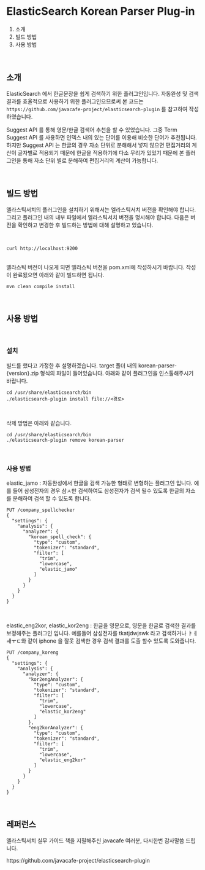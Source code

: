 # ElasticSearch Korean Parser Plug-in

1. 소개
2. 빌드 방법
3. 사용 방법

<br>

## 소개

<p>ElasticSearch 에서 한글문장을 쉽게 검색하기 위한 플러그인입니다. 자동완성 및 검색결과를 효율적으로 사용하기 위한 플러그인으므로써 본 코드는 <code>https://github.com/javacafe-project/elasticsearch-plugin</code> 를 참고하여 작성하였습니다. <br>

Suggest API 를 통해 영문/한글 검색어 추천을 할 수 있었습니다. 그중 Term Suggest API 를 사용하면 인덱스 내의 있는 단어를 이용해 비슷한 단어가 추천됩니다. 하지만 Suggest API 는 한글의 경우 자소 단위로 분해해서 넣지 않으면 편집거리의 계산이 글자별로 적용되기 때문에 한글을 적용하기에 다소 무리가 있었기 때문에 본 플러그인을 통해 자소 단위 별로 분해하여 편집거리의 계산이 가능합니다. </p>

<br>

## 빌드 방법

엘라스틱서치의 플러그인을 설치하기 위해서는 엘라스틱서치 버전을 확인해야 합니다. 그리고 플러그인 내의 내부 파일에서 엘라스틱서치 버전을 명시해야 합니다. 다음은 버전을 확인하고 변경한 후 빌드하는 방법에 대해 설명하고 있습니다.

<br>

```
curl http://localhost:9200
```

<br>
엘라스틱 버전이 나오게 되면 엘라스틱 버전을 pom.xml에 작성하시기 바랍니다. 작성이 완료됬으면 아래와 같이 빌드하면 됩니다.

```
mvn clean compile install
```

<br>

## 사용 방법

<br>

### 설치

<p> 빌드를 했다고 가정한 후 설명하겠습니다. target 폴더 내의 korean-parser-{version}.zip 형식의 파일이 들어있습니다. 아래와 같이 플러그인을 인스톨해주시기 바랍니다.</p>

```
cd /usr/share/elasticsearch/bin
./elasticsearch-plugin install file://<경로>
```

<br>

삭제 방법은 아래와 같습니다.

```
cd /usr/share/elasticsearch/bin
./elasticsearch-plugin remove korean-parser
```

<br>

### 사용 방법

<p> elastic_jamo : 자동완성에서 한글을 검색 가능한 형태로 변형하는 플러그인 입니다. 예를 들어 삼성전자의 경우 삼ㅅ만 검색하여도 삼성전자가 검색 될수 있도록 한글의 자소를 분해하여 검색 할 수 있도록 합니다.</p>

```
PUT /company_spellchecker
{
  "settings": {
    "analysis": {
      "analyzer": {
        "korean_spell_check": {
          "type": "custom",
          "tokenizer": "standard",
          "filter": [
            "trim",
            "lowercase",
            "elastic_jamo"
          ]
        }
      }
    }
  }
}
```

<br>

<p> elastic_eng2kor, elastic_kor2eng : 한글을 영문으로, 영문을 한글로 검색한 결과를 보정해주는 플러그인 입니다. 예를들어 삼성전자를 tkatjdwjswk 라고 검색하거나 ㅑㅔㅙㅜㄷ와 같이 iphone 을 잘못 검색한 경우 검색 결과를 도출 할수 있도록 도와줍니다.</p>

```
PUT /company_koreng
{
  "settings": {
    "analysis": {
      "analyzer": {
        "kor2engAnalyzer": {
          "type": "custom",
          "tokenizer": "standard",
          "filter": [
            "trim",
            "lowercase",
            "elastic_kor2eng"
          ]
        },
        "eng2korAnalyzer": {
          "type": "custom",
          "tokenizer": "standard",
          "filter": [
            "trim",
            "lowercase",
            "elastic_eng2kor"
          ]
        }
      }
    }
  }
}
```

<br>

## 레퍼런스

엘라스틱서치 실무 가이드 책을 지필해주신 javacafe 여러분, 다시한번 감사말씀 드립니다.

<p>https://github.com/javacafe-project/elasticsearch-plugin</p>
